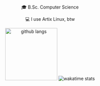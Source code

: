<div align="center">
    <p align="center">
    <p>🎓 B.Sc. Computer Science</p>
    <p>💻 I use Artix Linux, btw</p>
    <img src="https://github-readme-stats.vercel.app/api/top-langs/?username=fr9ncis&layout=compact&theme=tokyonight" alt="github langs" height="165">
    <img src="https://github-readme-stats.vercel.app/api/wakatime?username=fr9ncis&custom_title=Weekly%20Activity&theme=tokyonight" alt="wakatime stats" style="max-width:100%;"/>
    </p>
</div>
